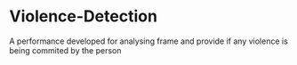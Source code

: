 # Violence-Detection
A performance developed for analysing frame and provide if any violence is being commited by the person 

